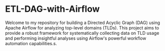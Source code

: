 # ETL-DAG-with-Airflow
Welcome to my repository for building a Directed Acyclic Graph (DAG) using Apache Airflow for analyzing top-level domains (TLDs). This project aims to provide a robust framework for systematically collecting data on TLD usage and performing insightful analyses using Airflow's powerful workflow automation capabilities.s.
